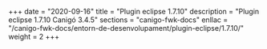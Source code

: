 +++
date        = "2020-09-16"
title       = "Plugin eclipse 1.7.10"
description = "Plugin eclipse 1.7.10 Canigó 3.4.5"
sections    = "canigo-fwk-docs"
enllac		= "/canigo-fwk-docs/entorn-de-desenvolupament/plugin-eclipse/1.7.10/"
weight		= 2
+++
